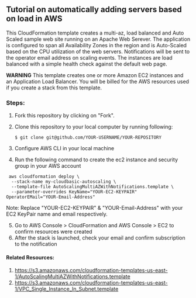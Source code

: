 ## Tutorial on automatically adding servers based on load in AWS

This CloudFormation template creates a multi-az, load balanced and Auto Scaled sample web site running on an Apache Web Serever. The application is configured to span all Availability Zones in the region and is Auto-Scaled based on the CPU utilization of the web servers. Notifications will be sent to the operator email address on scaling events. The instances are load balanced with a simple health check against the default web page. 

**WARNING** This template creates one or more Amazon EC2 instances and an Application Load Balancer. You will be billed for the AWS resources used if you create a stack from this template. 


### Steps:
1. Fork this repository by clicking on "Fork". 
2. Clone this repository to your local computer by running following:

   ```$ git clone git@github.com/YOUR-USERNAME/YOUR-REPOSITORY```
3. Configure AWS CLI in your local machine
4. Run the following command to create the ec2 instance and security group in your AWS account


```
 aws cloudformation deploy \
  --stack-name my-cloudbasic-autoscaling \
  --template-file AutoScalingMultiAZWithNotifications.template \
  --parameter-overrides KeyName="YOUR-EC2-KEYPAIR" OperatorEMail="YOUR-Email-Address"
  ```

  Note: Replace "YOUR-EC2-KEYPAIR" & "YOUR-Email-Address" with your EC2 KeyPair name and email respectively. 
  
  5. Go to AWS Console > CloudFormation and AWS Console > EC2 to confirm resources were created
  6. After the stack is launched, check your email and confirm subscription to the notification


#### Related Resources: 
1. https://s3.amazonaws.com/cloudformation-templates-us-east-1/AutoScalingMultiAZWithNotifications.template
2. https://s3.amazonaws.com/cloudformation-templates-us-east-1/VPC_Single_Instance_In_Subnet.template


